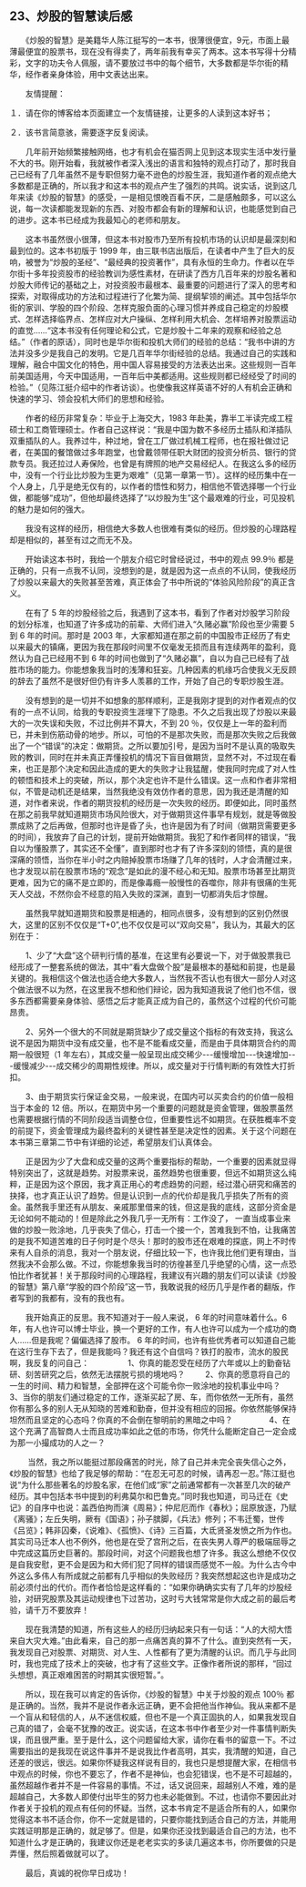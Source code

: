 ## 23、炒股的智慧读后感

　　《炒股的智慧》是美籍华人陈江挺写的一本书，很薄很便宜，9元，市面上最薄最便宜的股票书，现在没有得卖了，两年前我有幸买了两本。这本书写得十分精彩，文字的功夫令人佩服，请不要放过书中的每个细节，大多数都是华尔街的精华，经作者亲身体验，用中文表达出来。

　　友情提醒：

１．请在你的博客给本页面建立一个友情链接，让更多的人读到这本好书；

２．该书言简意骇，需要逐字反复阅读。

　　几年前开始频繁接触网络，也才有机会在猫否网上见到这本现实生活中发行量不大的书。刚开始看，我就被作者深入浅出的语言和独特的观点打动了，那时我自己已经有了几年虽然不是专职但努力毫不逊色的炒股生涯，我知道作者的观点绝大多数都是正确的，所以我才和这本书的观点产生了强烈的共鸣。说实话，说到这几年来读《炒股的智慧》的感受，一是相见恨晚百看不厌，二是感触颇多，可以这么说，每一次读都能发现新的东西、对股市都会有新的理解和认识，也能感觉到自己的进步。这本书已经成为我最知心的老师和朋友。

　　这本书虽然很小很薄，但这本书对股市乃至所有投机市场的认识却是最深刻和最到位的。这本书初版于 1999 年，由三联书店出版后，在读者中产生了巨大的反响，被誉为“炒股的圣经”、“最经典的投资著作”，具有永恒的生命力。作者以在华尔街十多年投资股市的经验教训为感性素材，在研读了西方几百年来的炒股名著和炒股大师传记的基础之上，对投资股市最根本、最重要的问题进行了深入的思考和探索，对取得成功的方法和过程进行了化繁为简、提纲挈领的阐述。其中包括华尔街的家训、学股的四个阶段、怎样克服负面的心理习惯并养成自己稳定的炒股模式、怎样选择临界点、怎样应对大户操纵、怎样利用大机会、怎样培养对股票运动的直觉……“这本书没有任何理论和公式，它是炒股十二年来的观察和经验之总结。”（作者的原话），同时也是华尔街和投机大师们的经验的总结：“我书中讲的方法并没多少是我自己的发明。它是几百年华尔街经验的总结。我通过自己的实践和理解，融合中国文化的特色，用中国人容易接受的方法表达出来。这些规则一百年前美国适用，今天中国适用，一百年后中美都适用。这些规则都已经经受了时间的检验。”（见陈江挺介绍中的作者访谈）。也使像我这样英语不好的人有机会正确和快速的学习、领会投机大师们的思想和经验。

　　作者的经历非常复杂：毕业于上海交大，1983 年赴美，靠半工半读完成工程硕士和工商管理硕士。作者自己这样说：“我是中国为数不多经历土插队和洋插队双重插队的人。我养过牛，种过地，曾在工厂做过机械工程师，也在报社做过记者，在美国的餐馆做过多年跑堂，也曾戴领带任职大财团的投资分析员、银行的贷款专员。我还拉过人寿保险，也曾是有牌照的地产交易经纪人。在我这么多的经历中，没有一个行业比炒股为生更为艰难”（见第一章第一节）。这样的经历集中在一个人身上，几乎是绝无仅有的，以作者的悟性和努力，相信他不管选择哪一个行业做，都能够“成功”，但他却最终选择了“以炒股为生”这个最艰难的行业，可见投机的魅力是如何的强大。

　　我没有这样的经历，相信绝大多数人也很难有类似的经历。但炒股的心理路程却是相似的，甚至有过之而无不及。

　　开始读这本书时，我给一个朋友介绍它时曾经说过，书中的观点 99.9％ 都是正确的，只有一点我不认同，没想到的是，就是因为这一点点的不认同，使我经历了炒股以来最大的失败甚至苦难，真正体会了书中所说的“体验风险阶段”的真正含义。

　　在有了 5 年的炒股经验之后，我遇到了这本书，看到了作者对炒股学习阶段的划分标准，也知道了许多成功的前辈、大师们进入“久赌必赢”阶段也至少需要 5 到 6 年的时间。那时是 2003 年，大家都知道在那之前的中国股市正经历了有史以来最大的镇痛，更因为我在那段时间里不仅毫发无损而且有连续两年的盈利，竟然认为自己已经用不到 6 年的时间也做到了“久赌必赢”，自以为自己已经有了战胜市场的能力。你能想象我当时的浅薄和狂妄。几种因素的机缘巧合使我义无反顾的辞去了虽然不是很好但仍有许多人羡慕的工作，开始了自己的专职炒股生涯。

　　没有想到的是一切并不如想象的那样顺利，正是我刚才提到的对作者观点的仅有的一点不认同，给我的专职投资生涯埋下了隐患。不久之后我出现了炒股以来最大的一次失误和失败，不过比例并不算大，不到 20 ％，仅仅是上一年的盈利而已，并未到伤筋动骨的地步。所以，可怕的不是那次失败，而是那次失败之后我做出了一个“错误”的决定：做期货。之所以要加引号，是因为当时不是认真的吸取失败的教训，同时在并未真正弄懂投机的情况下盲目做期货，显然不对，不过现在看来，也正是那个决定和因此造成的更大的失败才让我猛醒，使我同时完成了对人性的顿悟和技术上的突破，所以，那个决定也许不是什么错误。这一点和作者非常相似，不管是动机还是结果，当然我绝没有效仿作者的意思，因为我还是清醒的知道，对作者来说，作者的期货投机的经历是一次失败的经历。即便如此，同时虽然在那之前我早就知道期货市场风险很大，对于做期货这件事早有规划，就是等做股票成熟了之后再做，但那时也许是昏了头，也许是因为有了时间（做期货需要更多的时间），我放弃了自己的计划，提前开始做期货。我犯了和作者同样的错误，“我自以为懂股票了，其实还不全懂”，直到那时也才有了许多深刻的领悟，真的是很深痛的领悟，当你在半小时之内赔掉股票市场赚了几年的钱时，人才会清醒过来，也才发现以前在股票市场的“观念”是如此的漫不经心和无知。股票市场甚至比期货更难，因为它的痛不是立即的，而是像毒瘾一般慢性的吞噬你，除非有很痛的生死天人交战，不然你会不经意的陷入失败的深渊，直到一切都消失后才惊醒。

　　虽然我早就知道期货和股票是相通的，相同点很多，没有想到的区别仍然很大，这里的区别不仅仅是“T+0”,也不仅仅是可以“双向交易”，我认为，其最大的区别在于：

　　1、少了“大盘”这个研判行情的基准，在这里有必要说一下，对于做股票我已经形成了一整套系统的做法，其中“看大盘做个股”是最根本的基础和前提，也是最关键的。我相信这个做法也适合绝大多数人，当然我不否认也有很大一部分人对这个做法很不以为然，在这里我不想和他们辩论，因为我知道我说了他们也不信，很多东西都需要亲身体验、感悟之后才能真正成为自己的，虽然这个过程的代价可能昂贵。

　　2、另外一个很大的不同就是期货缺少了成交量这个指标的有效支持，我这么说不是因为期货中没有成交量，也不是不能看成交量，而是由于具体期货合约的周期一般很短（1 年左右），其成交量一般呈现出成交稀少---缓慢增加---快速增加---缓慢减少---成交稀少的周期性规律。所以，成交量对于行情判断的有效性大打折扣。

　　3、由于期货实行保证金交易，一般来说，在国内可以买卖合约的价值一般相当于本金的 12 倍。所以，在期货中另一个重要的问题就是资金管理，做股票虽然也需要根据行情的不同阶段适当调整仓位，但重要性远不如期货。在获胜概率不变的前提下，资金管理成为最终盈利的关键性甚至是决定性的因素。关于这个问题在本书第三章第二节中有详细的论述，希望朋友们认真体会。

　　正是因为少了大盘和成交量的这两个重要指标的帮助，一个重要的因素就显得特别突出了，这就是趋势。对股票来说，虽然趋势也很重要，但远不如期货这么纯粹，正是因为这个原因，我才真正用心的考虑趋势的问题，经过潜心研究和痛苦的抉择，也才真正认识了趋势。但是认识到一点的代价却是我几乎损失了所有的资金。虽然我手里还有从朋友、亲戚那里借来的钱，但这是我的底线，这部分资金是无论如何不能动的！但是除此之外我几乎一无所有：工作没了， 一直当成事业来做的炒股一败涂地，几乎丧失了信心，打击一个接一个，苦难我到不怕，让我痛苦的是我不知道苦难的日子何时是个尽头！那时的股市还在艰难的探底，网上不时传来有人自杀的消息，我对一个朋友说，仔细比较一下，也许我比他们更有理由，当然我决不会那么做。不过，你能想象我当时的彷徨甚至几乎绝望的心情，这一点恐怕比作者犹甚！关于那段时间的心理路程，我建议有兴趣的朋友们可以读读《炒股的智慧》第八章“学股的四个阶段”这一节，我敢说我的经历几乎是作者的翻版，作者写到的我都有，没有的我也有。

　　我开始真正的反思。我不知道对于一般人来说， 6 年的时间意味着什么。6 年，有人也许可以博士毕业，换一个更好的工作，有人也许可以成为一个成功的商人......但是我呢？偏偏选择了股市。 6 年的时间，也许有些优秀者可以知道自己能在这行生存下去了，但是我能吗？我还有这个自信吗？铁打的股市，流水的股民啊，我反复的问自己： 
　　 
　　 1、你真的能忍受在经历了六年或以上的勤奋钻研、刻苦研究之后，依然无法摆脱亏损的境地吗？
　　 2、你真的愿意将自己的一生的时间、精力和智慧，全部押在这个可能令你一败涂地的投机事业中吗？　　
　　 3、当你的朋友们通过稳定的工作，逐渐买起了房、车，而你依然一无所有，虽然你有那么多的别人无从知晓的苦难和勤奋，但并没有相应的回报。你依然能够保持坦然而且坚定的心态吗？你真的不会倒在黎明前的黑暗之中吗？　　
　　 4、在这个充满了高智商人士而且成功率如此之低的市场，你凭什么能断定自己一定会成为那一小撮成功的人之一？

　　 当然，我之所以能挺过那段痛苦的时光，除了自己并未完全丧失信心之外，《炒股的智慧》也给了我足够的帮助：“在忍无可忍的时候，请再忍一忍。”陈江挺也说“为什么那些著名的炒股名家，在他们成“家”之前通常都有一次甚至几次的破产经历。其中包括本书中提到的利弗莫尔和巴鲁克。”同时我也知道，司马迁在《史记》的自序中也说：盖西伯拘而演《周易》；仲尼厄而作《春秋》；屈原放逐，乃赋《离骚》；左丘失明，厥有《国语》；孙子膑脚，《兵法》修列；不韦迁蜀，世传《吕览》；韩非囚秦，《说难》、《孤愤》、《诗》三百篇，大氐贤圣发愤之所为作也。其实司马迁本人也不例外，他也是在受了宫刑之后，在丧失男人尊严的极端屈辱之中完成这篇历史巨著的。那段时间，对这个问题我也想了许多。我这么想绝不仅仅是自我安慰，更不会是因为和大师们犯了同样的错误而感觉不一般。为什么古今中外这么多伟人有所成就之前都有几乎相似的失败经历？我突然想起这也许是成功之前必须付出的代价。而作者恰恰是这样看的：“如果你确确实实有了几年的炒股经验，对研究股票及其运动规律也下过苦功，这时亏大钱常常是你大成之前的最后考验，请千万不要放弃！

　　现在我清楚的知道，所有这些人的经历归纳起来只有一句话：“人的大彻大悟来自大灾大难。”由此看来，自己的那一点痛苦真的算不了什么。直到突然有一天，我发现自己对股票、对期货、对人生、人性都有了更为清醒的认识。而几乎与此同时，我也完成了技术上的突破，也才有了这些文字。正像作者所说的那样，“回过头想想，真正艰难困苦的时期其实很短暂。”。

　　所以，现在我可以肯定的告诉你，《炒股的智慧》中关于炒股的观点 100％ 都是正确的。当然，我并不是说作者永远正确，更不会把他当作神仙。我从来都不是一个盲从和轻信的人，从不迷信权威，但也不是一个真正固执的人，如果我发现自己真的错了，会毫不犹豫的改正。说实话，在这本书中作者至少对一件事情判断失误，而且很严重。至于是什么，这个问题留给大家，请你在看书的留意一下。不过需要指出的是我现在说这件事并不是说我比作者高明，其实，我清醒的知道，自己还差的很远，很远。如果你怀疑我这样说有目的，我也只是想提醒大家，在相信书中观点的时候，你也不要忘了，作者不是神仙，也会犯错误，也不是不可超越的，虽然超越作者并不是一件容易的事情。不过，话又说回来，超越别人不难，难的是超越自己，大多数人即使付出毕生的努力也未必能做到。不过，也请你不要因此对作者关于投机的观点有任何的怀疑。当然，这本书肯定不是适合所有的人，如果你觉得这本书不适合你，你不一定就是错的，只要你能找到适合自己的方法，并能用实践证明那是正确的，就足够了。但是，如果你还没找到最适合自己的方法，也不知道什么才是正确的，我建议你还是老老实实的多读几遍这本书，你所要做的只是弄懂，然后照着做就可以了。

　　最后，真诚的祝你早日成功！